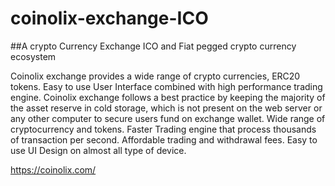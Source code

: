 # coinolix-exchange-ICO
##A crypto Currency Exchange ICO and Fiat pegged crypto currency ecosystem

Coinolix exchange provides a wide range of crypto currencies, ERC20 tokens. Easy to use User Interface combined with high performance trading engine.
Coinolix exchange follows a best practice by keeping the majority of the asset reserve in cold storage, which is not present on the web server or any other computer to secure users fund on exchange wallet.
Wide range of cryptocurrency and tokens.
Faster Trading engine that process thousands of transaction per second.
Affordable trading and withdrawal fees.
Easy to use UI Design on almost all type of device.

https://coinolix.com/
